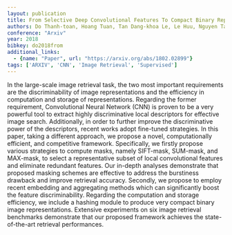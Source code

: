 ```yaml
---
layout: publication
title: From Selective Deep Convolutional Features To Compact Binary Representations For Image Retrieval
authors: Do Thanh-toan, Hoang Tuan, Tan Dang-khoa Le, Le Huu, Nguyen Tam V., Cheung Ngai-man
conference: "Arxiv"
year: 2018
bibkey: do2018from
additional_links:
  - {name: "Paper", url: "https://arxiv.org/abs/1802.02899"}
tags: ['ARXIV', 'CNN', 'Image Retrieval', 'Supervised']
---
```

<p>In the large-scale image retrieval task, the two most important
requirements are the discriminability of image representations and the
efficiency in computation and storage of representations. Regarding the
former requirement, Convolutional Neural Network (CNN) is proven to be a
very powerful tool to extract highly discriminative local descriptors
for effective image search. Additionally, in order to further improve
the discriminative power of the descriptors, recent works adopt
fine-tuned strategies. In this paper, taking a different approach, we
propose a novel, computationally efficient, and competitive framework.
Specifically, we firstly propose various strategies to compute masks,
namely SIFT-mask, SUM-mask, and MAX-mask, to select a representative
subset of local convolutional features and eliminate redundant features.
Our in-depth analyses demonstrate that proposed masking schemes are
effective to address the burstiness drawback and improve retrieval
accuracy. Secondly, we propose to employ recent embedding and
aggregating methods which can significantly boost the feature
discriminability. Regarding the computation and storage efficiency, we
include a hashing module to produce very compact binary image
representations. Extensive experiments on six image retrieval benchmarks
demonstrate that our proposed framework achieves the state-of-the-art
retrieval performances.</p>

